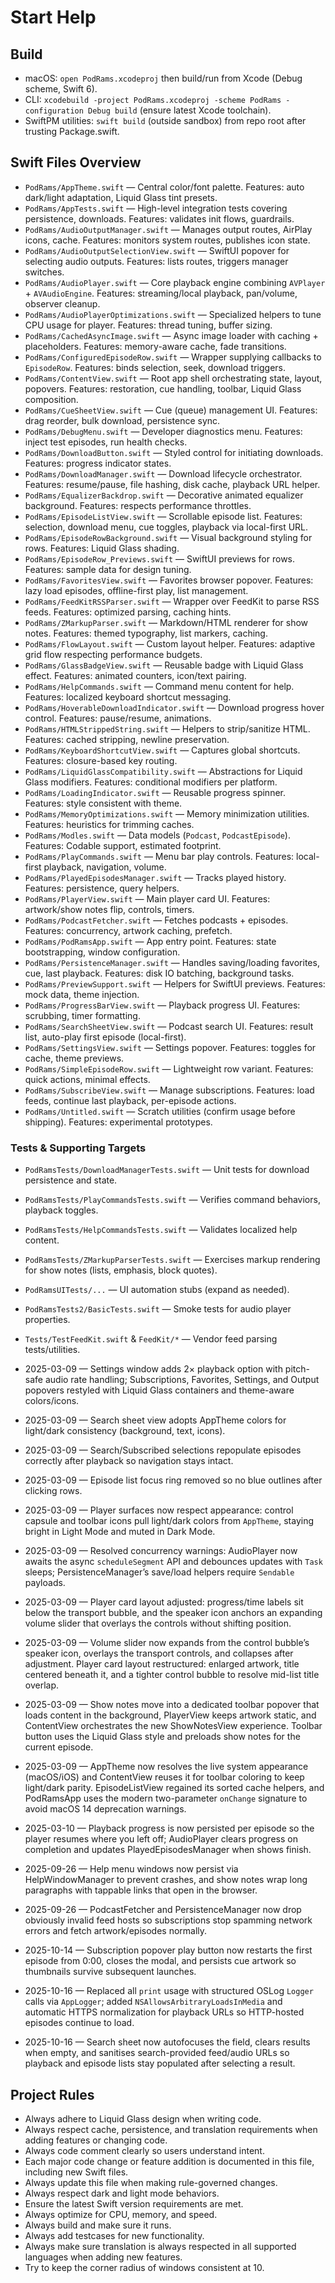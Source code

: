 # Start Help

## Build
- macOS: `open PodRams.xcodeproj` then build/run from Xcode (Debug scheme, Swift 6).
- CLI: `xcodebuild -project PodRams.xcodeproj -scheme PodRams -configuration Debug build` (ensure latest Xcode toolchain).
- SwiftPM utilities: `swift build` (outside sandbox) from repo root after trusting Package.swift.

## Swift Files Overview
- `PodRams/AppTheme.swift` — Central color/font palette. Features: auto dark/light adaptation, Liquid Glass tint presets.
- `PodRams/AppTests.swift` — High-level integration tests covering persistence, downloads. Features: validates init flows, guardrails.
- `PodRams/AudioOutputManager.swift` — Manages output routes, AirPlay icons, cache. Features: monitors system routes, publishes icon state.
- `PodRams/AudioOutputSelectionView.swift` — SwiftUI popover for selecting audio outputs. Features: lists routes, triggers manager switches.
- `PodRams/AudioPlayer.swift` — Core playback engine combining `AVPlayer` + `AVAudioEngine`. Features: streaming/local playback, pan/volume, observer cleanup.
- `PodRams/AudioPlayerOptimizations.swift` — Specialized helpers to tune CPU usage for player. Features: thread tuning, buffer sizing.
- `PodRams/CachedAsyncImage.swift` — Async image loader with caching + placeholders. Features: memory-aware cache, fade transitions.
- `PodRams/ConfiguredEpisodeRow.swift` — Wrapper supplying callbacks to `EpisodeRow`. Features: binds selection, seek, download triggers.
- `PodRams/ContentView.swift` — Root app shell orchestrating state, layout, popovers. Features: restoration, cue handling, toolbar, Liquid Glass composition.
- `PodRams/CueSheetView.swift` — Cue (queue) management UI. Features: drag reorder, bulk download, persistence sync.
- `PodRams/DebugMenu.swift` — Developer diagnostics menu. Features: inject test episodes, run health checks.
- `PodRams/DownloadButton.swift` — Styled control for initiating downloads. Features: progress indicator states.
- `PodRams/DownloadManager.swift` — Download lifecycle orchestrator. Features: resume/pause, file hashing, disk cache, playback URL helper.
- `PodRams/EqualizerBackdrop.swift` — Decorative animated equalizer background. Features: respects performance throttles.
- `PodRams/EpisodeListView.swift` — Scrollable episode list. Features: selection, download menu, cue toggles, playback via local-first URL.
- `PodRams/EpisodeRowBackground.swift` — Visual background styling for rows. Features: Liquid Glass shading.
- `PodRams/EpisodeRow_Previews.swift` — SwiftUI previews for rows. Features: sample data for design tuning.
- `PodRams/FavoritesView.swift` — Favorites browser popover. Features: lazy load episodes, offline-first play, list management.
- `PodRams/FeedKitRSSParser.swift` — Wrapper over FeedKit to parse RSS feeds. Features: optimized parsing, caching hints.
- `PodRams/ZMarkupParser.swift` — Markdown/HTML renderer for show notes. Features: themed typography, list markers, caching.
- `PodRams/FlowLayout.swift` — Custom layout helper. Features: adaptive grid flow respecting performance budgets.
- `PodRams/GlassBadgeView.swift` — Reusable badge with Liquid Glass effect. Features: animated counters, icon/text pairing.
- `PodRams/HelpCommands.swift` — Command menu content for help. Features: localized keyboard shortcut messaging.
- `PodRams/HoverableDownloadIndicator.swift` — Download progress hover control. Features: pause/resume, animations.
- `PodRams/HTMLStrippedString.swift` — Helpers to strip/sanitize HTML. Features: cached stripping, newline preservation.
- `PodRams/KeyboardShortcutView.swift` — Captures global shortcuts. Features: closure-based key routing.
- `PodRams/LiquidGlassCompatibility.swift` — Abstractions for Liquid Glass modifiers. Features: conditional modifiers per platform.
- `PodRams/LoadingIndicator.swift` — Reusable progress spinner. Features: style consistent with theme.
- `PodRams/MemoryOptimizations.swift` — Memory minimization utilities. Features: heuristics for trimming caches.
- `PodRams/Modles.swift` — Data models (`Podcast`, `PodcastEpisode`). Features: Codable support, estimated footprint.
- `PodRams/PlayCommands.swift` — Menu bar play controls. Features: local-first playback, navigation, volume.
- `PodRams/PlayedEpisodesManager.swift` — Tracks played history. Features: persistence, query helpers.
- `PodRams/PlayerView.swift` — Main player card UI. Features: artwork/show notes flip, controls, timers.
- `PodRams/PodcastFetcher.swift` — Fetches podcasts + episodes. Features: concurrency, artwork caching, prefetch.
- `PodRams/PodRamsApp.swift` — App entry point. Features: state bootstrapping, window configuration.
- `PodRams/PersistenceManager.swift` — Handles saving/loading favorites, cue, last playback. Features: disk IO batching, background tasks.
- `PodRams/PreviewSupport.swift` — Helpers for SwiftUI previews. Features: mock data, theme injection.
- `PodRams/ProgressBarView.swift` — Playback progress UI. Features: scrubbing, timer formatting.
- `PodRams/SearchSheetView.swift` — Podcast search UI. Features: result list, auto-play first episode (local-first).
- `PodRams/SettingsView.swift` — Settings popover. Features: toggles for cache, theme previews.
- `PodRams/SimpleEpisodeRow.swift` — Lightweight row variant. Features: quick actions, minimal effects.
- `PodRams/SubscribeView.swift` — Manage subscriptions. Features: load feeds, continue last playback, per-episode actions.
- `PodRams/Untitled.swift` — Scratch utilities (confirm usage before shipping). Features: experimental prototypes.

### Tests & Supporting Targets
- `PodRamsTests/DownloadManagerTests.swift` — Unit tests for download persistence and state.
- `PodRamsTests/PlayCommandsTests.swift` — Verifies command behaviors, playback toggles.
- `PodRamsTests/HelpCommandsTests.swift` — Validates localized help content.
- `PodRamsTests/ZMarkupParserTests.swift` — Exercises markup rendering for show notes (lists, emphasis, block quotes).
- `PodRamsUITests/...` — UI automation stubs (expand as needed).
- `PodRamsTests2/BasicTests.swift` — Smoke tests for audio player properties.
- `Tests/TestFeedKit.swift` & `FeedKit/*` — Vendor feed parsing tests/utilities.

- 2025-03-09 — Settings window adds 2× playback option with pitch-safe audio rate handling; Subscriptions, Favorites, Settings, and Output popovers restyled with Liquid Glass containers and theme-aware colors/icons.
- 2025-03-09 — Search sheet view adopts AppTheme colors for light/dark consistency (background, text, icons).
- 2025-03-09 — Search/Subscribed selections repopulate episodes correctly after playback so navigation stays intact.
- 2025-03-09 — Episode list focus ring removed so no blue outlines after clicking rows.
- 2025-03-09 — Player surfaces now respect appearance: control capsule and toolbar icons pull light/dark colors from `AppTheme`, staying bright in Light Mode and muted in Dark Mode.
- 2025-03-09 — Resolved concurrency warnings: AudioPlayer now awaits the async `scheduleSegment` API and debounces updates with `Task` sleeps; PersistenceManager’s save/load helpers require `Sendable` payloads.
- 2025-03-09 — Player card layout adjusted: progress/time labels sit below the transport bubble, and the speaker icon anchors an expanding volume slider that overlays the controls without shifting position.
- 2025-03-09 — Volume slider now expands from the control bubble’s speaker icon, overlays the transport controls, and collapses after adjustment. Player card layout restructured: enlarged artwork, title centered beneath it, and a tighter control bubble to resolve mid-list title overlap.
- 2025-03-09 — Show notes move into a dedicated toolbar popover that loads content in the background, PlayerView keeps artwork static, and ContentView orchestrates the new ShowNotesView experience. Toolbar button uses the Liquid Glass style and preloads show notes for the current episode.
- 2025-03-09 — AppTheme now resolves the live system appearance (macOS/iOS) and ContentView reuses it for toolbar coloring to keep light/dark parity. EpisodeListView regained its sorted cache helpers, and PodRamsApp uses the modern two-parameter `onChange` signature to avoid macOS 14 deprecation warnings.
- 2025-03-10 — Playback progress is now persisted per episode so the player resumes where you left off; AudioPlayer clears progress on completion and updates PlayedEpisodesManager when shows finish.
- 2025-09-26 — Help menu windows now persist via HelpWindowManager to prevent crashes, and show notes wrap long paragraphs with tappable links that open in the browser.
- 2025-09-26 — PodcastFetcher and PersistenceManager now drop obviously invalid feed hosts so subscriptions stop spamming network errors and fetch artwork/episodes normally.
- 2025-10-14 — Subscription popover play button now restarts the first episode from 0:00, closes the modal, and persists cue artwork so thumbnails survive subsequent launches.
- 2025-10-16 — Replaced all `print` usage with structured OSLog `Logger` calls via `AppLogger`; added `NSAllowsArbitraryLoadsInMedia` and automatic HTTPS normalization for playback URLs so HTTP-hosted episodes continue to load.
- 2025-10-16 — Search sheet now autofocuses the field, clears results when empty, and sanitises search-provided feed/audio URLs so playback and episode lists stay populated after selecting a result.

## Project Rules
- Always adhere to Liquid Glass design when writing code.
- Always respect cache, persistence, and translation requirements when adding features or changing code.
- Always code comment clearly so users understand intent.
- Each major code change or feature addition is documented in this file, including new Swift files.
- Always update this file when making rule-governed changes.
- Always respect dark and light mode behaviors.
- Ensure the latest Swift version requirements are met.
- Always optimize for CPU, memory, and speed.
- Always build and make sure it runs.
- Always add testcases for new functionality.
- Always make sure translation is always respected in all supported languages when adding new features.
- Try to keep the corner radius of windows consistent at 10.

